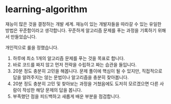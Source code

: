 # learning-algorithm

재능이 많은 것을 결정하는 개발 세계. 재능이 있는 개발자들을 따라갈 수 있는 유일한 방법은 꾸준함이라고 생각합니다.
꾸준하게 알고리즘 문제를 푸는 과정을 기록하기 위해서 만들었습니다.

개인적으로 룰을 정했습니다.

1. 하루에 최소 1개의 알고리즘 문제를 푸는 것을 목표로 합니다.
2. 바로 코드를 짜지 않고 먼저 전략을 수립하고 짜는 습관을 들입니다.
3. 20분 정도 충분히 고민을 해봅니다. 문제 풀이에 핵심이 될 수 있지만, 직접적으로 답을 알려주지는 않는 문법이나 알고리즘을 충분히 찾아봅니다.
4. 20분 정도 충분히 고민 및 찾아보는 과정을 거쳤음에도 도저히 모르겠으면 다른 사람이 작성한 해당 문제의 답을 봅니다.
5. 부족했던 점을 피드백하고 새롭게 배운 부분을 점검합니다.
